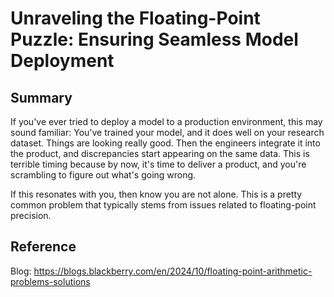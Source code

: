 # Unraveling the Floating-Point Puzzle: Ensuring Seamless Model Deployment

## Summary

If you've ever tried to deploy a model to a production environment, this may sound familiar: You've trained your model, and it does well on your research dataset. Things are looking really good. Then the engineers integrate it into the product, and discrepancies start appearing on the same data. This is terrible timing because by now, it's time to deliver a product, and you're scrambling to figure out what's going wrong.

If this resonates with you, then know you are not alone. This is a pretty common problem that typically stems from issues related to floating-point precision.

## Reference

Blog: https://blogs.blackberry.com/en/2024/10/floating-point-arithmetic-problems-solutions
